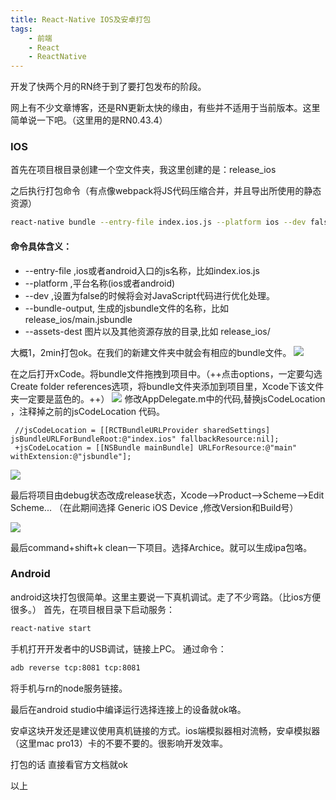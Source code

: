 ```yaml
---
title: React-Native IOS及安卓打包
tags: 
	- 前端 
	- React
	- ReactNative
---
```


开发了快两个月的RN终于到了要打包发布的阶段。

网上有不少文章博客，还是RN更新太快的缘由，有些并不适用于当前版本。这里简单说一下吧。（这里用的是RN0.43.4）

### IOS

首先在项目根目录创建一个空文件夹，我这里创建的是：release_ios

之后执行打包命令（有点像webpack将JS代码压缩合并，并且导出所使用的静态资源）
```bash
react-native bundle --entry-file index.ios.js --platform ios --dev false --bundle-output release_ios/main.jsbundle --assets-dest release_ios/
```
#### 命令具体含义：
- --entry-file ,ios或者android入口的js名称，比如index.ios.js
- --platform ,平台名称(ios或者android)
- --dev ,设置为false的时候将会对JavaScript代码进行优化处理。
- --bundle-output, 生成的jsbundle文件的名称，比如 release_ios/main.jsbundle
- --assets-dest 图片以及其他资源存放的目录,比如 release_ios/

大概1，2min打包ok。在我们的新建文件夹中就会有相应的bundle文件。
![](/assets/blogImg/20170929-1.jpg)

<!-- more -->

在之后打开xCode。将bundle文件拖拽到项目中。（++点击options，一定要勾选Create folder references选项，将bundle文件夹添加到项目里，Xcode下该文件夹一定要是蓝色的。++）
![](/assets/blogImg/20170929-4.jpg)
修改AppDelegate.m中的代码,替换jsCodeLocation ，注释掉之前的jsCodeLocation 代码。
```object-c
 //jsCodeLocation = [[RCTBundleURLProvider sharedSettings] jsBundleURLForBundleRoot:@"index.ios" fallbackResource:nil];
 +jsCodeLocation = [[NSBundle mainBundle] URLForResource:@"main" withExtension:@"jsbundle"];
```
![](/assets/blogImg/20170929-2.jpg)

最后将项目由debug状态改成release状态，Xcode-->Product-->Scheme-->Edit Scheme... 
（在此期间选择 Generic iOS Device ,修改Version和Build号）

![](/assets/blogImg/20170929-3.jpg) 

最后command+shift+k clean一下项目。选择Archice。就可以生成ipa包咯。

### Android

android这块打包很简单。这里主要说一下真机调试。走了不少弯路。（比ios方便很多。）
首先，在项目根目录下启动服务：
```bash
react-native start
```
手机打开开发者中的USB调试，链接上PC。
通过命令：
```bash
adb reverse tcp:8081 tcp:8081
```
将手机与rn的node服务链接。

最后在android studio中编译运行选择连接上的设备就ok咯。

安卓这块开发还是建议使用真机链接的方式。ios端模拟器相对流畅，安卓模拟器（这里mac pro13）卡的不要不要的。很影响开发效率。

打包的话 直接看官方文档就ok


以上
